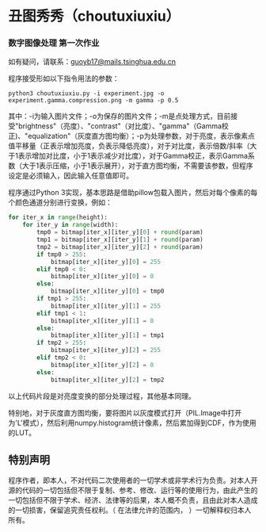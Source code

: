 # 丑图秀秀（choutuxiuxiu）

### 数字图像处理 第一次作业

如有疑问，请联系：guoyb17@mails.tsinghua.edu.cn

程序接受形如以下指令用法的参数：

```shell
python3 choutuxiuxiu.py -i experiment.jpg -o experiment.gamma.compression.png -m gamma -p 0.5
```

其中：-i为输入图片文件；-o为保存的图片文件；-m是点处理方式，目前接受"brightness"（亮度）、"contrast"（对比度）、"gamma"（Gamma校正)、"equalization"（灰度直方图均衡）；-p为处理参数，对于亮度，表示像素点值平移量（正表示增加亮度，负表示降低亮度），对于对比度，表示倍数/斜率（大于1表示增加对比度，小于1表示减少对比度），对于Gamma校正，表示Gamma系数（大于1表示压缩，小于1表示展开），对于直方图均衡，不需要该参数，但程序设定是必须输入，因此输入任意值即可。

程序通过Python 3实现，基本思路是借助pillow包载入图片，然后对每个像素的每个颜色通道分别进行变换，例如：

```python
for iter_x in range(height):
    for iter_y in range(width):
        tmp0 = bitmap[iter_x][iter_y][0] + round(param)
        tmp1 = bitmap[iter_x][iter_y][1] + round(param)
        tmp2 = bitmap[iter_x][iter_y][2] + round(param)
        if tmp0 > 255:
            bitmap[iter_x][iter_y][0] = 255
        elif tmp0 < 0:
            bitmap[iter_x][iter_y][0] = 0
        else:
            bitmap[iter_x][iter_y][0] = tmp0
        if tmp1 > 255:
            bitmap[iter_x][iter_y][1] = 255
        elif tmp1 < 1:
            bitmap[iter_x][iter_y][1] = 0
        else:
            bitmap[iter_x][iter_y][1] = tmp1
        if tmp2 > 255:
            bitmap[iter_x][iter_y][2] = 255
        elif tmp2 < 0:
            bitmap[iter_x][iter_y][2] = 0
        else:
            bitmap[iter_x][iter_y][2] = tmp2
```

以上代码片段是对亮度变换的部分处理过程，其他基本同理。

特别地，对于灰度直方图均衡，要将图片以灰度模式打开（PIL.Image中打开为'L'模式），然后利用numpy.histogram统计像素，然后累加得到CDF，作为使用的LUT。

## 特别声明

程序作者，即本人，不对代码二次使用者的一切学术或非学术行为负责。对本人开源的代码的一切包括但不限于复制、参考、修改、运行等的使用行为，由此产生的一切包括但不限于学术、经济、法律等的后果，本人概不负责，且由此对本人造成的一切损害，保留追究责任权利。（ 在法律允许的范围内， ）一切解释权归本人所有。

